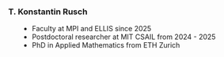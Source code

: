 <head>
  <style>
    /* default / laptop */
    ul.flex-indent {
      margin-left: 1.5rem;
      padding-left: 1.5rem;
    }

    /* phones & small tablets */
    @media (max-width: 600px) {
      ul.flex-indent {
        margin-left: 0.8rem;
        padding-left: 0.8rem;
      }
    }
  </style>
</head>


### T. Konstantin Rusch
<ul class="flex-indent">
<li>Faculty at MPI and ELLIS since 2025</li>
  <li>Postdoctoral researcher at MIT CSAIL from 2024 - 2025</li>
  <li>PhD in Applied Mathematics from ETH Zurich</li>
